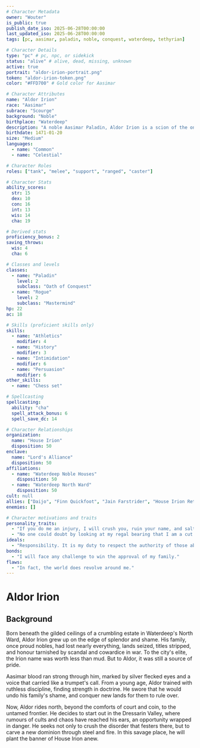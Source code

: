 ```yaml
---
# Character Metadata
owner: "Wouter"
is_public: true
publish_date_iso: 2025-06-28T00:00:00
last_updated_iso: 2025-06-28T00:00:00
tags: [pc, aasimar, paladin, noble, conquest, waterdeep, tethyrian]

# Character Details
type: "pc" # pc, npc, or sidekick
status: "alive" # alive, dead, missing, unknown
active: true
portrait: "aldor-irion-portrait.png"
token: "aldor-irion-token.png"
color: "#FFD700" # Gold color for Aasimar

# Character Attributes
name: "Aldor Irion"
race: "Aasimar"
subrace: "Scourge"
background: "Noble"
birthplace: "Waterdeep"
description: "A noble Aasimar Paladin, Aldor Irion is a scion of the once-great House Irion, now seeking to restore his family's honor through conquest and leadership. With a commanding presence and a heart of fire, he rides into the unknown to carve out a new destiny for his lineage."
birthdate: 1471-01-20
size: "Medium"
languages:
  - name: "Common"
  - name: "Celestial"

# Character Roles
roles: ["tank", "melee", "support", "ranged", "caster"]

# Character Stats
ability_scores:
  str: 15
  dex: 10
  con: 16
  int: 13
  wis: 14
  cha: 19

# Derived stats
proficiency_bonus: 2
saving_throws:
  wis: 4
  cha: 6

# Classes and levels
classes:
  - name: "Paladin"
    level: 2
    subclass: "Oath of Conquest"
  - name: "Rogue"
    level: 2
    subclass: "Mastermind"
hp: 22
ac: 18

# Skills (proficient skills only)
skills:
  - name: "Athletics"
    modifier: 4
  - name: "History"
    modifier: 3
  - name: "Intimidation"
    modifier: 6
  - name: "Persuasion"
    modifier: 6
other_skills:
  - name: "Chess set"

# Spellcasting
spellcasting:
  ability: "cha"
  spell_attack_bonus: 6
  spell_save_dc: 14

# Character Relationships
organization:
  name: "House Irion"
  disposition: 50
enclave:
  name: "Lord's Alliance"
  disposition: 50
affiliations:
  - name: "Waterdeep Noble Houses"
    disposition: 50
  - name: "Waterdeep North Ward"
    disposition: 50
cult: null
allies: ["Daijo", "Finn Quickfoot", "Jain Farstrider", "House Irion Retainers"]
enemies: []

# Character motivations and traits
personality_traits:
  - "If you do me an injury, I will crush you, ruin your name, and salt your fields."
  - "No one could doubt by looking at my regal bearing that I am a cut above the unwashed masses."
ideals:
  - "Responsibility. It is my duty to respect the authority of those above me, just as those below me must respect mine. (Lawful)"
bonds:
  - "I will face any challenge to win the approval of my family."
flaws:
  - "In fact, the world does revolve around me."
---
```


# Aldor Irion

## Background

Born beneath the gilded ceilings of a crumbling estate in Waterdeep's North Ward, Aldor Irion grew up on the edge of splendor and shame. His family, once proud nobles, had lost nearly everything, lands seized, titles stripped, and honour tarnished by scandal and cowardice in war. To the city's elite, the Irion name was worth less than mud. But to Aldor, it was still a source of pride.

Aasimar blood ran strong through him, marked by silver flecked eyes and a voice that carried like a trumpet's call. From a young age, Aldor trained with ruthless discipline, finding strength in doctrine. He swore that he would undo his family's shame, and conquer new lands for them to rule over.

Now, Aldor rides north, beyond the comforts of court and coin, to the untamed frontier. He decides to start out in the Dressarin Valley, where rumours of cults and chaos have reached his ears, an opportunity wrapped in danger. He seeks not only to crush the disorder that festers there, but to carve a new dominion through steel and fire. In this savage place, he will plant the banner of House Irion anew.
